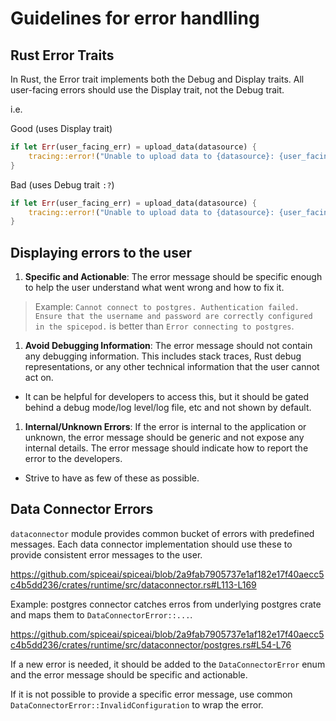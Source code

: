 # Guidelines for error handlling

## Rust Error Traits

In Rust, the Error trait implements both the Debug and Display traits. All user-facing errors should use the Display trait, not the Debug trait.

i.e.

Good (uses Display trait)
```rust
if let Err(user_facing_err) = upload_data(datasource) {
    tracing::error!("Unable to upload data to {datasource}: {user_facing_err}");
}
```

Bad (uses Debug trait `:?`)
```rust
if let Err(user_facing_err) = upload_data(datasource) {
    tracing::error!("Unable to upload data to {datasource}: {user_facing_err:?}");
}
```

## Displaying errors to the user

1. **Specific and Actionable**: The error message should be specific enough to help the user understand what went wrong and how to fix it.

> Example:
> `Cannot connect to postgres. Authentication failed. Ensure that the username and password are correctly configured in the spicepod.` is better than `Error connecting to postgres`.

1. **Avoid Debugging Information**: The error message should not contain any debugging information. This includes stack traces, Rust debug representations, or any other technical information that the user cannot act on.
  - It can be helpful for developers to access this, but it should be gated behind a debug mode/log level/log file, etc and not shown by default.
1. **Internal/Unknown Errors**: If the error is internal to the application or unknown, the error message should be generic and not expose any internal details. The error message should indicate how to report the error to the developers.
  - Strive to have as few of these as possible.

## Data Connector Errors

`dataconnector` module provides common bucket of errors with predefined messages. Each data connector implementation should use these to provide consistent error messages to the user.

https://github.com/spiceai/spiceai/blob/2a9fab7905737e1af182e17f40aecc5c4b5dd236/crates/runtime/src/dataconnector.rs#L113-L169

Example: postgres connector catches erros from underlying postgres crate and maps them to `DataConnectorError::...`.

https://github.com/spiceai/spiceai/blob/2a9fab7905737e1af182e17f40aecc5c4b5dd236/crates/runtime/src/dataconnector/postgres.rs#L54-L76

If a new error is needed, it should be added to the `DataConnectorError` enum and the error message should be specific and actionable.

If it is not possible to provide a specific error message, use common  `DataConnectorError::InvalidConfiguration` to wrap the error.
